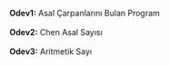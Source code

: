 **Odev1:** Asal Çarpanlarını Bulan Program<br><br>
**Odev2:** Chen Asal Sayısı<br><br>
**Odev3:** Aritmetik Sayı<br><br>
